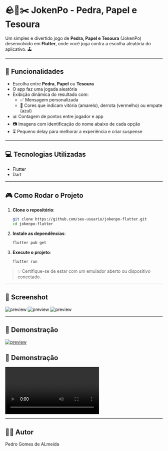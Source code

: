 
# 🪨📄✂️ JokenPo - Pedra, Papel e Tesoura

Um simples e divertido jogo de **Pedra, Papel e Tesoura** (JokenPo) desenvolvido em **Flutter**, onde você joga contra a escolha aleatória do aplicativo. 🕹️

---

## 📱 Funcionalidades

- Escolha entre **Pedra**, **Papel** ou **Tesoura**
- O app faz uma jogada aleatória
- Exibição dinâmica do resultado com:
  - ✅ Mensagem personalizada
  - 🎨 Cores que indicam vitória (amarelo), derrota (vermelho) ou empate (azul)
- 📊 Contagem de pontos entre jogador e app
- 📷 Imagens com identificação do nome abaixo de cada opção
- ⏳ Pequeno delay para melhorar a experiência e criar suspense

---

## 💻 Tecnologias Utilizadas

- Flutter
- Dart

---

## 🎮 Como Rodar o Projeto

1. **Clone o repositório**:

   ```bash
   git clone https://github.com/seu-usuario/jokenpo-flutter.git
   cd jokenpo-flutter
   ```

2. **Instale as dependências**:

   ```bash
   flutter pub get
   ```

3. **Execute o projeto**:

   ```bash
   flutter run
   ```

> 💡 Certifique-se de estar com um emulador aberto ou dispositivo conectado.

---

## 📸 Screenshot

![preview](https://imgur.com/fwnlGy9.png) 
![preview](https://imgur.com/0KIpzVI.png) 
![preview](https://imgur.com/aNuAtb4.png) 

---

## 🎥 Demonstração

[![preview](https://imgur.com/kd42vfI)](https://imgur.com/kd42vfI.mp4)

<h2>🎥 Demonstração</h2>
<video controls>
    <source src="https://imgur.com/kd42VfI.mp4" type="video/mp4">
    Seu navegador não suporta vídeos incorporados.
</video>

 
---

## 👨‍💻 Autor

Pedro Gomes de ALmeida
